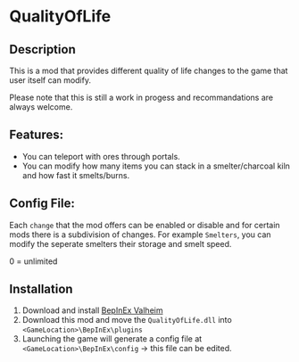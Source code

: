 # QualityOfLife

## Description

This is a mod that provides different quality of life changes to the game that user itself can modify.

Please note that this is still a work in progess and recommandations are always welcome.

## Features:
* You can teleport with ores through portals.
* You can modify how many items you can stack in a smelter/charcoal kiln and how fast it smelts/burns.

## Config File:

Each `change` that the mod offers can be enabled or disable and for certain mods there is a subdivision of changes. For example `Smelters`, you can modify the seperate smelters their storage and smelt speed.

0 = unlimited

## Installation
1. Download and install [BepInEx Valheim](https://valheim.thunderstore.io/package/denikson/BepInExPack_Valheim/)
2. Download this mod and move the `QualityOfLife.dll` into `<GameLocation>\BepInEx\plugins`
3. Launching the game will generate a config file at `<GameLocation>\BepInEx\config` -> this file can be edited.
